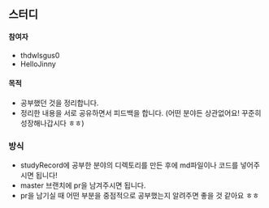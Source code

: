 ## 스터디

#### 참여자
  - thdwlsgus0
  - HelloJinny

#### 목적
  - 공부했던 것을 정리합니다.
  - 정리한 내용을 서로 공유하면서 피드백을 합니다. (어떤 분야든 상관없어요! 꾸준히 성장해나갑시다 ㅎㅎ)

### 방식
  - studyRecord에 공부한 분야의 디렉토리를 만든 후에 md파일이나 코드를 넣어주시면 됩니다!
  - master 브랜치에 pr을 남겨주시면 됩니다.
  - pr을 남기실 때 어떤 부분을 중점적으로 공부했는지 알려주면 좋을 것 같아요 ㅎㅎ